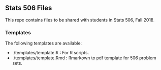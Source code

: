 ## Stats 506 Files

This repo contains files to be shared with students in  Stats 506, Fall 2018.

### Templates

The following templates are available:
  - ./templates/template.R : For R scripts.
  - ./templates/template.Rmd : Rmarkown to pdf template for 506 problem sets.




